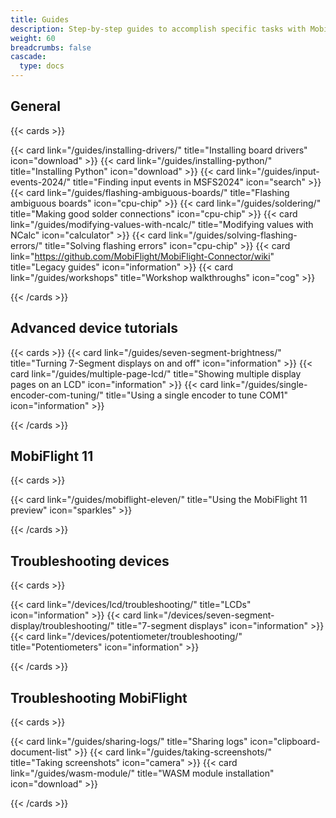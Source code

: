 ```yaml
---
title: Guides
description: Step-by-step guides to accomplish specific tasks with MobiFlight.
weight: 60
breadcrumbs: false
cascade:
  type: docs
---
```


## General

{{< cards >}}

{{< card link="/guides/installing-drivers/" title="Installing board drivers" icon="download" >}}
{{< card link="/guides/installing-python/" title="Installing Python" icon="download" >}}
{{< card link="/guides/input-events-2024/" title="Finding input events in MSFS2024" icon="search" >}}
{{< card link="/guides/flashing-ambiguous-boards/" title="Flashing ambiguous boards" icon="cpu-chip" >}}
{{< card link="/guides/soldering/" title="Making good solder connections" icon="cpu-chip" >}}
{{< card link="/guides/modifying-values-with-ncalc/" title="Modifying values with NCalc" icon="calculator" >}}
{{< card link="/guides/solving-flashing-errors/" title="Solving flashing errors" icon="cpu-chip" >}}
{{< card link="https://github.com/MobiFlight/MobiFlight-Connector/wiki" title="Legacy guides" icon="information" >}}
{{< card link="/guides/workshops" title="Workshop walkthroughs" icon="cog" >}}

{{< /cards >}}

## Advanced device tutorials

{{< cards >}}
{{< card link="/guides/seven-segment-brightness/" title="Turning 7-Segment displays on and off" icon="information" >}}
{{< card link="/guides/multiple-page-lcd/" title="Showing multiple display pages on an LCD" icon="information" >}}
{{< card link="/guides/single-encoder-com-tuning/" title="Using a single encoder to tune COM1" icon="information" >}}

{{< /cards >}}

## MobiFlight 11

{{< cards >}}

{{< card link="/guides/mobiflight-eleven/" title="Using the MobiFlight 11 preview" icon="sparkles" >}}

{{< /cards >}}

## Troubleshooting devices

{{< cards >}}

{{< card link="/devices/lcd/troubleshooting/" title="LCDs" icon="information" >}}
{{< card link="/devices/seven-segment-display/troubleshooting/" title="7-segment displays" icon="information" >}}
{{< card link="/devices/potentiometer/troubleshooting/" title="Potentiometers" icon="information" >}}

{{< /cards >}}

## Troubleshooting MobiFlight

{{< cards >}}

{{< card link="/guides/sharing-logs/" title="Sharing logs" icon="clipboard-document-list" >}}
{{< card link="/guides/taking-screenshots/" title="Taking screenshots" icon="camera" >}}
{{< card link="/guides/wasm-module/" title="WASM module installation" icon="download" >}}

{{< /cards >}}
